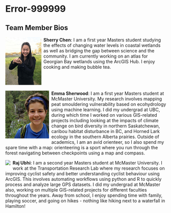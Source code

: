 # Error-999999

## Team Member Bios

<img src="../images/sherry.png" style="max-height:150px; margin:0 .5em .25em 0; float: left;" /> **Sherry Chen**: I am a first year Masters student studying the effects of changing water levels in coastal wetlands as well as bridging the gap between science and the community. I am currently working on an atlas for Georgian Bay wetlands using the ArcGIS Hub. I enjoy cooking and making bubble tea.<br style="clear:both;" />

<img src="../images/emma.png" style="max-height:150px; margin:0 .5em .25em 0; float: left;" /> **Emma Sherwood**: I am a first year Masters student at McMaster University. My research involves mapping peat smouldering vulnerability based on ecohydrology using machine learning. I did my undergrad at UBC, during which time I worked on various GIS-related projects including looking at the impacts of climate change on bird diversity in northern Saskatchewan, caribou habitat disturbance in BC, and Horned Lark ecology in the southern Alberta prairies. Outside of academics, I am an avid orienteer, so I also spend my spare time with a map: orienteering is a sport where you run through the forest navigating between checkpoints using a map and compass.<br style="clear:both;" />

<img src="../images/raj.png" style="max-height:150px; margin:0 .5em .25em 0; float: left;" /> **Raj Ubhi**: I am a second year Masters student at McMaster University. I work at the Transportation Research Lab where my research focuses on improving cyclist safety and better understanding cyclist behaviour using ArcGIS. This involves automating workflows using python and R to quickly process and analyze large GPS datasets. I did my undergrad at McMaster also, working on multiple GIS-related projects for different faculties throughout the years. Away from school, I enjoy spending time with family, playing soccer, and going on hikes - nothing like hiking next to a waterfall in Hamilton!<br style="clear:both;" />